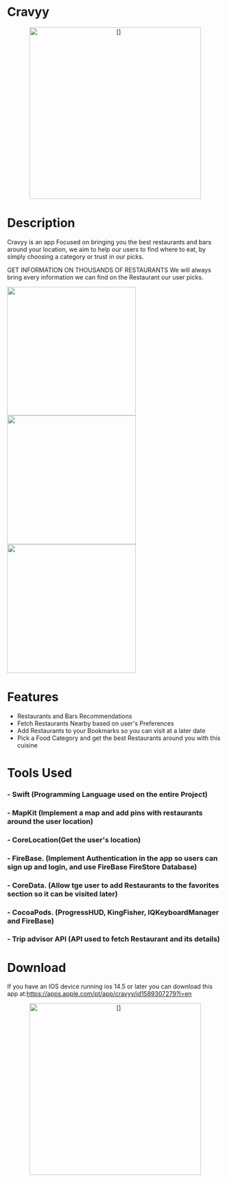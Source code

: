 # Cravyy

<p align="center">
   <img src="screenshots/logo.jpg" width="400" alt="[]"/>
</p>

# Description

Cravyy is an app Focused on bringing you the best restaurants and bars around your location, we aim to help our users to find where to eat, by simply choosing a category or trust in our picks.


GET INFORMATION ON THOUSANDS OF RESTAURANTS
We will always bring every information we can find on the Restaurant our user picks.






<p float="left">
  <img src="screenshots/ss3.jpg" width="300" />
  <img src="screenshots/ss1.jpg" width="300" /> 
  <img src="screenshots/ss2.jpg" width="300" />
</p>

# Features
- Restaurants and Bars Recommendations
- Fetch Restaurants Nearby based on user's Preferences
- Add Restaurants to your Bookmarks so you can visit at a later date
- Pick a Food Category and get the best Restaurants around you with this cuisine


# Tools Used
### -  Swift  (Programming Language used on the entire Project)
### - MapKit  (Implement a map and add pins with restaurants around the user location)
### - CoreLocation(Get the user's location)
### - FireBase. (Implement Authentication in the app so users can sign up and login, and use FireBase FireStore Database)
### - CoreData. (Allow tge user to add Restaurants to the favorites section so it can be visited later)
### - CocoaPods. (ProgressHUD, KingFisher, IQKeyboardManager and FireBase)
### - Trip advisor API  (API used to fetch Restaurant and its details)
# Download
If you have an IOS device running ios 14.5 or later you can download this app at:https://apps.apple.com/pt/app/cravyy/id1589307279?l=en

<p align="center">
   <img src="screenshots/appstore.jpg" width="400" alt="[]"/>
</p>








